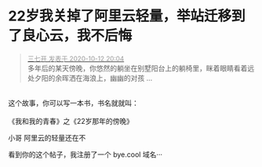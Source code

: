 # 22岁我关掉了阿里云轻量，举站迁移到了良心云，我不后悔


<div class="quote"><blockquote><font size="2"><a href="https://www.hostloc.com/forum.php?mod=redirect&amp;goto=findpost&amp;pid=9290891&amp;ptid=753515" target="_blank"><font color="#999999">三七开 发表于 2020-10-12 20:04</font></a></font><br />
多年后的某天傍晚，你悠然的躺坐在别墅阳台上的躺椅里，眯着眼睛看着远处夕阳的余晖洒在海浪上，幽幽的对孩 ...</blockquote></div><br />
这个故事，你可以写一本书，书名就就叫：<br />
<br />
《我和我的青春》之《22岁那年的傍晚》

小哥 阿里云的轻量还在不

看到你的这个帖子，我注册了一个 bye.cool 域名···
